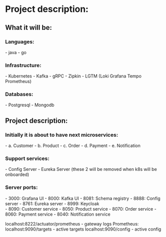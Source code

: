 <h1>Project description:</h1>

<h2>What it will be:</h2>

<h3>Languages: </h3>
- java
- go

<h3>Infrastructure:</h3> 
- Kubernetes
- Kafka
- gRPC
- Zipkin
- LGTM (Loki Grafana Tempo Prometheus)

<h3>Databases:</h3>
- Postgresql
- Mongodb

<h2>Project description:</h2>
<h3>Initially it is about to have next microservices:</h3>
- a. Customer
- b. Product
- c. Order
- d. Payment
- e. Notification
<h3>Support services:</h3>
- Config Server
- Eureka Server
  (these 2 will be removed when k8s will be onboarded)


<h3>Server ports:</h3>
- 3000: Grafana UI
- 8000: Kafka UI
- 8081: Schema registry
- 8888: Config server
- 8761: Eureka server
- 8999: Keycloak
</br>
- 8090: Customer service
- 8050: Product service
- 8070: Order service
- 8060: Payment service
- 8040: Notification service


localhost:8222/actuator/prometheus - gateway logs
Prometheus:
localhost:9090/targets - active targets
localhost:9090/config - active config
